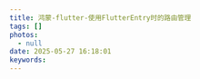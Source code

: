```yaml
---
title: 鸿蒙-flutter-使用FlutterEntry时的路由管理
tags: []
photos:
  - null
date: 2025-05-27 16:18:01
keywords:
---
```


